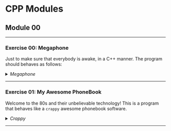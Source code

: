 # CPP Modules
## Module 00
---
### Exercise 00: Megaphone

Just to make sure that everybody is awake, in a C++ manner. The program should behaves as follows:

<details>
<summary><i>Megaphone</i></summary>

```
$>./megaphone "shhhhh... I think the students are asleep..."
SHHHHH... I THINK THE STUDENTS ARE ASLEEP...
$>./megaphone Damnit " ! " "Sorry students, I thought this thing was off."
DAMNIT ! SORRY STUDENTS, I THOUGHT THIS THING WAS OFF.
$>./megaphone
* LOUD AND UNBEARABLE FEEDBACK NOISE *
$>
```
</details>

---
### Exercise 01: My Awesome PhoneBook

Welcome to the 80s and their unbelievable technology! This is a program that behaves
like a `crappy` awesome phonebook software.

<details>
<summary><i>Crappy</i></summary>

```
$>./crappy 

Welcome to Crappy! A phonebook for up to 8 contacts is created.
Command List
        ADD:    save a new contact
        SEARCH: display a specific contact
        EXIT

$>Enter a command > ADD
Enter the first name: James
Enter James's last name: Bond
Enter James's nickname: 007             
Enter James's phone number: +44 007 007 007
Enter James's darkest secret: In his early years as a spy, James Bond was involved in an operation that went tragically wrong. 
James successfully added to phonebook [1/8]

$>Enter a command > SEARCH
_____________________________________________
|     Index|First Name| Last Name|  Nickname|
|----------|----------|----------|----------|
|         1|     James|      Bond|       007|
---------------------------------------------
```
</details>

---
